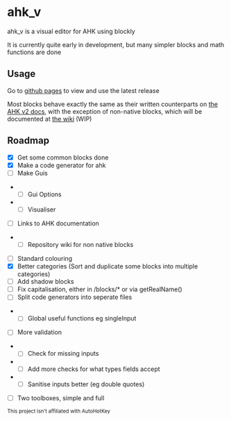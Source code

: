 # ahk_v

ahk_v is a visual editor for AHK using blockly

It is currently quite early in development, but many simpler blocks and math functions are done

## Usage

Go to [github pages](https://banaanae.github.io/ahk_v/) to view and use the latest release

Most blocks behave exactly the same as their written counterparts on [the AHK v2 docs](https://www.autohotkey.com/docs/v2/), with the exception of non-native blocks, which will be documented at [the wiki](https://github.com/Banaanae/ahk_v/wiki) (WIP)

## Roadmap

- [X] Get some common blocks done
- [X] Make a code generator for ahk
- [ ] Make Guis
- - [ ] Gui Options
- - [ ] Visualiser
- [ ] Links to AHK documentation 
- - [ ] Repository wiki for non native blocks
- [ ] Standard colouring
- [X] Better categories (Sort and duplicate some blocks into multiple categories)
- [ ] Add shadow blocks
- [ ] Fix capitalisation, either in /blocks/* or via getRealName()
- [ ] Split code generators into seperate files
- - [ ] Global useful functions eg singleInput
- [ ] More validation
- - [ ] Check for missing inputs
- - [ ] Add more checks for what types fields accept
- - [ ] Sanitise inputs better (eg double quotes)
- [ ] Two toolboxes, simple and full


<sub>This project isn't affiliated with AutoHotKey</sub>